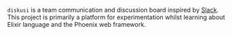 `diskusi` is a team communication and discussion board inspired by [Slack](https://slack.com).
This project is primarily a platform for experimentation whilst learning about Elixir language and the Phoenix web framework.